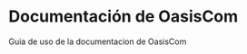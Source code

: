 ﻿
# <a name="OasisCom-technical-documentation-contributor-guide"></a>Documentación de OasisCom
Guia de uso de la documentacion de OasisCom